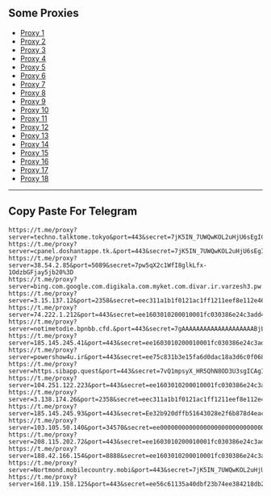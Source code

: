 Some Proxies
---
- [Proxy 1](https://t.me/proxy?server=techno.talktome.tokyo&port=443&secret=7jK5IN_7UWQwKOL2uHjU6sEgICAgICAgICAgICAgICA)
- [Proxy 2](https://t.me/proxy?server=cpanel.doshantappe.tk.&port=443&secret=7jK5IN_7UWQwKOL2uHjU6sEgICAgICAgICAgICAgICA)
- [Proxy 3](https://t.me/proxy?server=38.54.2.85&port=5089&secret=7pw5qX2c1WfI8glkLfx-1OdzbGFjay5jb20%3D)
- [Proxy 4](https://t.me/proxy?server=bing.com.google.com.digikala.com.myket.com.divar.ir.varzesh3.pw.aparat.com.torojoonemadaretkarkonkhasteshodamdigeenqadtestzadam.filterchipedaramodarovordibekeshbiroon.aparat.comgoogle.com.hsb.commopo.jdfigfjdsfhfdjhfdhfhdhdsiflflfdfdiro.shetabanhost.fyi.&port=443&secret=7jK5IN_7UWQwKOL2uHjU6sEgICAgICAgICAgICAgICA)
- [Proxy 5](https://t.me/proxy?server=3.15.137.12&port=2358&secret=eec311a1b1f0121ac1ff1211eef8e112e4636f64652e676f6f676c652e636f6d)
- [Proxy 6](https://t.me/proxy?server=74.222.1.212&port=443&secret=ee1603010200010001fc030386e24c3add4d592e6952616e43656c6c2e4b6f73)
- [Proxy 7](https://t.me/proxy?server=notimetodie.bpnbb.cfd.&port=443&secret=7gAAAAAAAAAAAAAAAAAAAABjLnJwcnMtY2RuLmNvbQ)
- [Proxy 8](https://t.me/proxy?server=185.145.245.41&port=443&secret=ee1603010200010001fc030386e24c3add6d792e6972616e63656c6c2e6972)
- [Proxy 9](https://t.me/proxy?server=powershow4u.ir&port=443&secret=ee75c831b3e15fa6d0dac18a3d6c0f06866361666562617a6161722e6972)
- [Proxy 10](https://t.me/proxy?server=https.sibapp.quest&port=443&secret=7vQ1mpsyX_HR5QhN8OD3U3sgICAgICAgICAgICAgICA)
- [Proxy 11](https://t.me/proxy?server=104.251.122.223&port=443&secret=ee1603010200010001fc030386e24c3add206972616e20)
- [Proxy 12](https://t.me/proxy?server=3.138.174.26&port=2358&secret=eec311a1b1f0121ac1ff1211eef8e112e4636f64652e676f6f676c652e636f6d)
- [Proxy 13](https://t.me/proxy?server=185.145.245.93&port=443&secret=Ee32b920dffb51643028e2f6b878d4eac16d61696c2e676f6f6c652e746f6b686d65)
- [Proxy 14](https://t.me/proxy?server=103.105.50.140&port=34570&secret=ee000000000000000000000000000000006d79736f6e2e64756f6c696e676f2e636f6d)
- [Proxy 15](https://t.me/proxy?server=208.115.202.72&port=443&secret=ee1603010200010001fc030386e24c3add6170706c652e636f6d)
- [Proxy 16](https://t.me/proxy?server=188.42.166.154&port=8888&secret=ee1603010200010001fc030386e24c3add206972616e20)
- [Proxy 17](https://t.me/proxy?server=Nortmond.mobilecountry.mobi&port=443&secret=7jK5IN_7UWQwKOL2uHjU6sF3d3cuZ29vZ2xlLnNob3A)
- [Proxy 18](https://t.me/proxy?server=168.119.158.125&port=443&secret=ee56c61135a40dbf23b74ee384218db26a5b756b2e73706f7274732e7961686f6f2e636f6d5d)
---
Copy Paste For Telegram
---
```
https://t.me/proxy?server=techno.talktome.tokyo&port=443&secret=7jK5IN_7UWQwKOL2uHjU6sEgICAgICAgICAgICAgICA
https://t.me/proxy?server=cpanel.doshantappe.tk.&port=443&secret=7jK5IN_7UWQwKOL2uHjU6sEgICAgICAgICAgICAgICA
https://t.me/proxy?server=38.54.2.85&port=5089&secret=7pw5qX2c1WfI8glkLfx-1OdzbGFjay5jb20%3D
https://t.me/proxy?server=bing.com.google.com.digikala.com.myket.com.divar.ir.varzesh3.pw.aparat.com.torojoonemadaretkarkonkhasteshodamdigeenqadtestzadam.filterchipedaramodarovordibekeshbiroon.aparat.comgoogle.com.hsb.commopo.jdfigfjdsfhfdjhfdhfhdhdsiflflfdfdiro.shetabanhost.fyi.&port=443&secret=7jK5IN_7UWQwKOL2uHjU6sEgICAgICAgICAgICAgICA
https://t.me/proxy?server=3.15.137.12&port=2358&secret=eec311a1b1f0121ac1ff1211eef8e112e4636f64652e676f6f676c652e636f6d
https://t.me/proxy?server=74.222.1.212&port=443&secret=ee1603010200010001fc030386e24c3add4d592e6952616e43656c6c2e4b6f73
https://t.me/proxy?server=notimetodie.bpnbb.cfd.&port=443&secret=7gAAAAAAAAAAAAAAAAAAAABjLnJwcnMtY2RuLmNvbQ
https://t.me/proxy?server=185.145.245.41&port=443&secret=ee1603010200010001fc030386e24c3add6d792e6972616e63656c6c2e6972
https://t.me/proxy?server=powershow4u.ir&port=443&secret=ee75c831b3e15fa6d0dac18a3d6c0f06866361666562617a6161722e6972
https://t.me/proxy?server=https.sibapp.quest&port=443&secret=7vQ1mpsyX_HR5QhN8OD3U3sgICAgICAgICAgICAgICA
https://t.me/proxy?server=104.251.122.223&port=443&secret=ee1603010200010001fc030386e24c3add206972616e20
https://t.me/proxy?server=3.138.174.26&port=2358&secret=eec311a1b1f0121ac1ff1211eef8e112e4636f64652e676f6f676c652e636f6d
https://t.me/proxy?server=185.145.245.93&port=443&secret=Ee32b920dffb51643028e2f6b878d4eac16d61696c2e676f6f6c652e746f6b686d65
https://t.me/proxy?server=103.105.50.140&port=34570&secret=ee000000000000000000000000000000006d79736f6e2e64756f6c696e676f2e636f6d
https://t.me/proxy?server=208.115.202.72&port=443&secret=ee1603010200010001fc030386e24c3add6170706c652e636f6d
https://t.me/proxy?server=188.42.166.154&port=8888&secret=ee1603010200010001fc030386e24c3add206972616e20
https://t.me/proxy?server=Nortmond.mobilecountry.mobi&port=443&secret=7jK5IN_7UWQwKOL2uHjU6sF3d3cuZ29vZ2xlLnNob3A
https://t.me/proxy?server=168.119.158.125&port=443&secret=ee56c61135a40dbf23b74ee384218db26a5b756b2e73706f7274732e7961686f6f2e636f6d5d
```